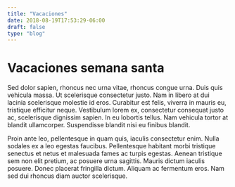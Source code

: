 ```yaml
---
title: "Vacaciones"
date: 2018-08-19T17:53:29-06:00
draft: false
type: "blog"
---
```


# Vacaciones semana santa

Sed dolor sapien, rhoncus nec urna vitae, rhoncus congue urna. Duis quis vehicula massa. Ut scelerisque consectetur justo. Nam in libero at dui lacinia scelerisque molestie id eros. Curabitur est felis, viverra in mauris eu, tristique efficitur neque. Vestibulum lorem ex, consectetur consequat justo ac, scelerisque dignissim sapien. In eu lobortis tellus. Nam vehicula tortor at blandit ullamcorper. Suspendisse blandit nisi eu finibus blandit.

Proin ante leo, pellentesque in quam quis, iaculis consectetur enim. Nulla sodales ex a leo egestas faucibus. Pellentesque habitant morbi tristique senectus et netus et malesuada fames ac turpis egestas. Aenean tristique sem non elit pretium, ac posuere urna sagittis. Mauris dictum iaculis posuere. Donec placerat fringilla dictum. Aliquam ac fermentum eros. Nam sed dui rhoncus diam auctor scelerisque.


